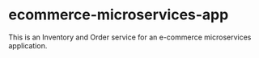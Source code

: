 # ecommerce-microservices-app
This is an Inventory and Order service for an e-commerce microservices application.
